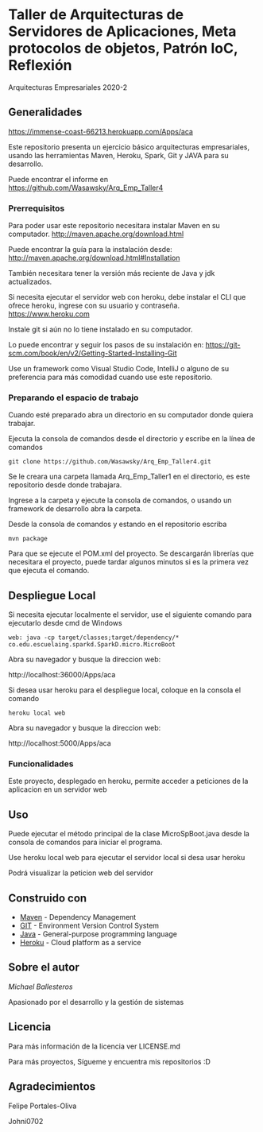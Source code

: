 # Taller de Arquitecturas de Servidores de Aplicaciones, Meta protocolos de objetos, Patrón IoC, Reflexión

Arquitecturas Empresariales 2020-2

## Generalidades

https://immense-coast-66213.herokuapp.com/Apps/aca

Este repositorio presenta un ejercicio básico arquitecturas empresariales, usando las herramientas Maven, Heroku, Spark, Git y JAVA para su desarrollo.

Puede encontrar el informe en https://github.com/Wasawsky/Arq_Emp_Taller4

### Prerrequisitos

Para poder usar este repositorio necesitara instalar Maven en su computador.
http://maven.apache.org/download.html

Puede encontrar la guía para la instalación desde:
http://maven.apache.org/download.html#Installation

También necesitara tener la versión más reciente de Java y jdk actualizados.

Si necesita ejecutar el servidor web con heroku, debe instalar el CLI que ofrece heroku, ingrese con su usuario y contraseña.
https://www.heroku.com

Instale git si aún no lo tiene instalado en su computador.

Lo puede encontrar y seguir los pasos de su instalación en:
https://git-scm.com/book/en/v2/Getting-Started-Installing-Git

Use un framework como Visual Studio Code, IntelliJ o alguno de su preferencia para más comodidad cuando use este repositorio.


### Preparando el espacio de trabajo

Cuando esté preparado abra un directorio en su computador donde quiera trabajar.

Ejecuta la consola de comandos desde el directorio y escribe en la línea de comandos

```
git clone https://github.com/Wasawsky/Arq_Emp_Taller4.git
```

Se le creara una carpeta llamada Arq_Emp_Taller1 en el directorio, es este repositorio desde donde trabajara.

Ingrese a la carpeta y ejecute la consola de comandos, o usando un framework de desarrollo abra la carpeta.

Desde la consola de comandos y estando en el repositorio escriba

```
mvn package
```

Para que se ejecute el POM.xml del proyecto.
Se descargarán librerías que necesitara el proyecto, puede tardar algunos minutos si es la primera vez que ejecuta el comando.

## Despliegue Local

Si necesita ejecutar localmente el servidor, use el siguiente comando para ejecutarlo desde cmd de Windows

```
web: java -cp target/classes;target/dependency/* co.edu.escuelaing.sparkd.SparkD.micro.MicroBoot
```
Abra su navegador y busque la direccion web:

http://localhost:36000/Apps/aca

Si desea usar heroku para el despliegue local, coloque en la consola el comando

```
heroku local web
```

Abra su navegador y busque la direccion web:


http://localhost:5000/Apps/aca

### Funcionalidades

Este proyecto, desplegado en heroku, permite acceder a peticiones de la aplicacion en un servidor web


## Uso

Puede ejecutar el método principal de la clase MicroSpBoot.java desde la consola de comandos para iniciar el programa.

Use heroku local web para ejecutar el servidor local si desa usar heroku

Podrá visualizar la peticion web del servidor


## Construido con

* [Maven](https://maven.apache.org/) - Dependency Management
* [GIT](https://git-scm.com/) - Environment Version Control System
* [Java](https://www.java.com/es/) - General-purpose programming language
* [Heroku](https://www.heroku.com) - Cloud platform as a service

## Sobre el autor

*Michael Ballesteros*

Apasionado por el desarrollo y la gestión de sistemas

## Licencia

Para más información de la licencia ver LICENSE.md

Para más proyectos, Sígueme y encuentra mis repositorios :D

## Agradecimientos

Felipe Portales-Oliva

Johni0702
